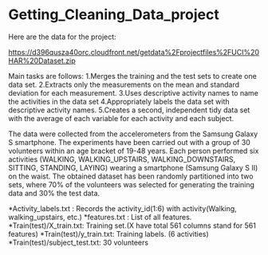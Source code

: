 Getting_Cleaning_Data_project
=============================
Here are the data for the project: 

https://d396qusza40orc.cloudfront.net/getdata%2Fprojectfiles%2FUCI%20HAR%20Dataset.zip 

Main tasks are follows: 
1.Merges the training and the test sets to create one data set.
2.Extracts only the measurements on the mean and standard deviation for each measurement. 
3.Uses descriptive activity names to name the activities in the data set
4.Appropriately labels the data set with descriptive activity names. 
5.Creates a second, independent tidy data set with the average of each variable for each activity and each subject. 

The data were collected from the accelerometers from the Samsung Galaxy S smartphone.  The experiments have been carried out with a group of 30 volunteers within an age bracket of 19-48 years. Each person performed six activities (WALKING, WALKING_UPSTAIRS, WALKING_DOWNSTAIRS, SITTING, STANDING, LAYING) wearing a smartphone (Samsung Galaxy S II) on the waist.
The obtained dataset has been randomly partitioned into two sets, where 70% of the volunteers was selected for generating the training data and 30% the test data.

*Activity_labels.txt : Records the activity_id(1:6) with activity(Walking, walking_upstairs, etc.)
*features.txt : List of all features.
*Train(test)/X_train.txt: Training set.(X have total 561 columns stand for 561 features)
*Train(test)/y_train.txt: Training labels. (6 activities)
*Train(test)/subject_test.txt: 30 volunteers


